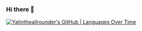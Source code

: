 ### Hi there 👋
<!--
**Yatintheallrounder/Yatintheallrounder** is a ✨ _special_ ✨ repository because its `README.md` (this file) appears on your GitHub profile.

Here are some ideas to get you started:

- 🔭 I’m currently working on Cyber Security and Forensics ...
- 🌱 I’m currently learning Java, Kali Linux ...
- 📫 How to reach me: Mail Id:- sondhiyatin@gmail.com
  Mobile Number- 8813825183 ...
-->
[![Yatintheallrounder's GitHub | Languages Over Time](https://stats.quine.sh/Yatintheallrounder/languages-over-time?theme=dark)](https://quine.sh?utm_source=widgets&utm_campaign=Yatintheallrounder)
